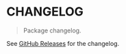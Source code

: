 # CHANGELOG

> Package changelog.

See [GitHub Releases](https://github.com/stdlib-js/stats-base-dists-exponential-entropy/releases) for the changelog.